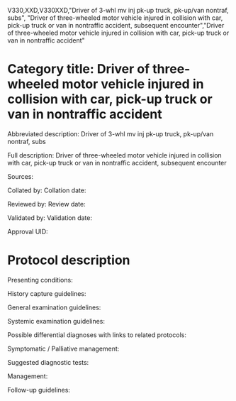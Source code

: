 V330,XXD,V330XXD,"Driver of 3-whl mv inj pk-up truck, pk-up/van nontraf, subs", "Driver of three-wheeled motor vehicle injured in collision with car, pick-up truck or van in nontraffic accident, subsequent encounter","Driver of three-wheeled motor vehicle injured in collision with car, pick-up truck or van in nontraffic accident"
# Category title: Driver of three-wheeled motor vehicle injured in collision with car, pick-up truck or van in nontraffic accident

Abbreviated description: Driver of 3-whl mv inj pk-up truck, pk-up/van nontraf, subs

Full description: Driver of three-wheeled motor vehicle injured in collision with car, pick-up truck or van in nontraffic accident, subsequent encounter

Sources:

Collated by:
Collation date:

Reviewed by:
Review date:

Validated by:
Validation date:

Approval UID:

# Protocol description

Presenting conditions:

History capture guidelines:

General examination guidelines:

Systemic examination guidelines:

Possible differential diagnoses with links to related protocols:

Symptomatic / Palliative management:

Suggested diagnostic tests:

Management:

Follow-up guidelines:
